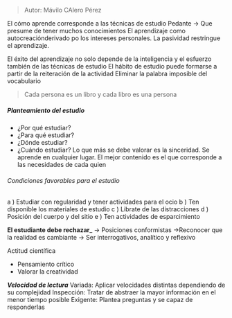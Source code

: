 > Autor: Mávilo CAlero Pérez

El cómo aprende corresponde a las técnicas de estudio 
Pedante -> Que presume de tener muchos conocimientos
El aprendizaje como autocreaciónderivado po los intereses personales. La pasividad restringue el aprendizaje.

El éxito del aprendizaje no solo depende de la inteligencia y el esfuerzo también de las técnicas de estudio
El hábito de estudio puede formarse a partir de la reiteración de la actividad
Eliminar la palabra imposible del vocabulario

> Cada persona es un libro y cada libro es una persona

##### Planteamiento del estudio
- ¿Por qué estudiar?
- ¿Para qué estudiar?
- ¿Dónde estudiar?
- ¿Cuándo estudiar?
Lo que más se debe valorar es la sinceridad. Se aprende en cualquier lugar. El mejor contenido es el que corresponde a las necesidades de cada quien

###### Condiciones favorables para el estudio
a ) Estudiar con regularidad y tener actividades para el ocio
b ) Ten disponible los materiales de estudio
c ) Librate de las distracciones 
d ) Posición del cuerpo y del sitio
e ) Ten actividades de esparcimiento

__El estudiante debe rechazar___
-> Posiciones conformistas 
->Reconocer que la realidad es cambiante
-> Ser interrogativos, analítico y reflexivo

Actitud científica
- Pensamiento crítico
- Valorar la creatividad

___Velocidad de lectura___
Variada: Aplicar velocidades distintas dependiendo de su complejidad
Inspección: Tratar de abstraer la mayor información en el menor tiempo posible 
Exigente: Plantea preguntas y se capaz de responderlas

